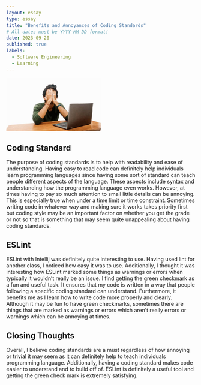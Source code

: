 ```yaml
---
layout: essay
type: essay
title: "Benefits and Annoyances of Coding Standards"
# All dates must be YYYY-MM-DD format!
date: 2023-09-20
published: true
labels:
  - Software Engineering
  - Learning
---
```


<img width="50%" class="rounded float-start pe-4" src="../img/wodthoughtsimg/istockphoto-1434940322-612x612.jpg">

## Coding Standard

The purpose of coding standards is to help with readability and ease of understanding. Having easy to read code can definitely help individuals learn programming languages since having some sort of standard can teach people different aspects of the language. These aspects include syntax and understanding how the programming language even works. However, at times having to pay so much attention to small little details can be annoying. This is especially true when under a time limit or time constraint. Sometimes writing code in whatever way and making sure it works takes priority first but coding style may be an important factor on whether you get the grade or not so that is something that may seem quite unappealing about having coding standards. 

## ESLint

ESLint with Intellij was definitely quite interesting to use. Having used lint for another class, I noticed how easy it was to use. Additionally, I thought it was interesting how ESLint marked some things as warnings or errors when typically it wouldn’t really be an issue. I find getting the green checkmark as a fun and useful task. It ensures that my code is written in a way that people following a specific coding standard can understand. Furthermore, it benefits me as I learn how to write code more properly and clearly. Although it may be fun to have green checkmarks, sometimes there are things that are marked as warnings or errors which aren’t really errors or warnings which can be annoying at times.


## Closing Thoughts

Overall, I believe coding standards are a must regardless of how annoying or trivial it may seem as it can definitely help to teach individuals programming language. Additionally, having a coding standard makes code easier to understand and to build off of. ESLint is definitely a useful tool and getting the green check mark is extremely satisfying.

